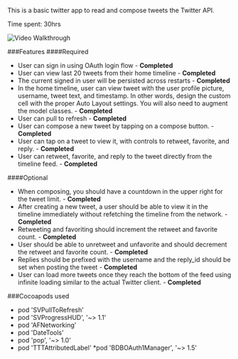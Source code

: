 
This is a basic twitter app to read and compose tweets the Twitter API.

Time spent: 30hrs

![Video Walkthrough](twitter_latest.gif)

###Features
####Required

   * User can sign in using OAuth login flow - **Completed**
   * User can view last 20 tweets from their home timeline - **Completed**
   * The current signed in user will be persisted across restarts - **Completed**
   * In the home timeline, user can view tweet with the user profile picture, username, tweet text, and timestamp. In other words, design the custom cell with the proper Auto Layout settings. You will also need to augment the model classes. - **Completed**
   * User can pull to refresh - **Completed**
   * User can compose a new tweet by tapping on a compose button. - **Completed**
   * User can tap on a tweet to view it, with controls to retweet, favorite, and reply. - **Completed**
   * User can retweet, favorite, and reply to the tweet directly from the timeline feed. - **Completed**

####Optional

   * When composing, you should have a countdown in the upper right for the tweet limit. - **Completed**
   * After creating a new tweet, a user should be able to view it in the timeline immediately without refetching the timeline from the network. - **Completed**
   * Retweeting and favoriting should increment the retweet and favorite count. - **Completed**
   * User should be able to unretweet and unfavorite and should decrement the retweet and favorite count. - **Completed**
   * Replies should be prefixed with the username and the reply_id should be set when posting the tweet - **Completed**
   * User can load more tweets once they reach the bottom of the feed using infinite loading similar to the actual Twitter client. - **Completed**
   

###Cocoapods used 
   * pod 'SVPullToRefresh'
   * pod 'SVProgressHUD', '~> 1.1'
   * pod 'AFNetworking'
   * pod 'DateTools'
   * pod 'pop', '~> 1.0'
   * pod 'TTTAttributedLabel'
   *pod 'BDBOAuth1Manager', '~> 1.5'
